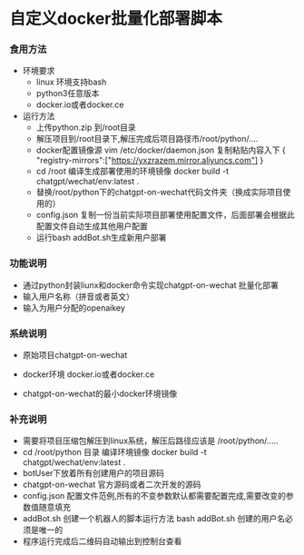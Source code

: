 # 自定义docker批量化部署脚本

### 食用方法
* 环境要求
  * linux 环境支持bash
  * python3任意版本
  * docker.io或者docker.ce
* 运行方法
  * 上传python.zip 到/root目录
  * 解压项目到/root目录下,解压完成后项目路径市/root/python/....
  * docker配置镜像源 vim /etc/docker/daemon.json 复制粘贴内容入下 {
  "registry-mirrors":["https://yxzrazem.mirror.aliyuncs.com"]
}
  * cd /root 编译生成部署使用的环境镜像 docker build -t chatgpt/wechat/env:latest .
  * 替换/root/python下的chatgpt-on-wechat代码文件夹（换成实际项目使用的）
  * config.json 复制一份当前实际项目部署使用配置文件，后面部署会根据此配置文件自动生成其他用户配置
  * 运行bash addBot.sh生成新用户部署


### 功能说明

* 通过python封装liunx和docker命令实现chatgpt-on-wechat 批量化部署
* 输入用户名称（拼音或者英文）
* 输入为用户分配的openaikey

### 系统说明

* 原始项目chatgpt-on-wechat

* docker环境 docker.io或者docker.ce

* chatgpt-on-wechat的最小docker环境镜像

### 补充说明
* 需要将项目压缩包解压到linux系统，解压后路径应该是 /root/python/.....
* cd /root/python 目录 编译环境镜像 docker build -t chatgpt/wechat/env:latest  .
* botUser下放着所有创建用户的项目源码
* chatgpt-on-wechat 官方源码或者二次开发的源码
* config.json 配置文件范例,所有的不变参数默认都需要配置完成,需要改变的参数值随意填充
* addBot.sh 创建一个机器人的脚本运行方法 bash addBot.sh 创建的用户名必须是唯一的
* 程序运行完成后二维码自动输出到控制台查看


